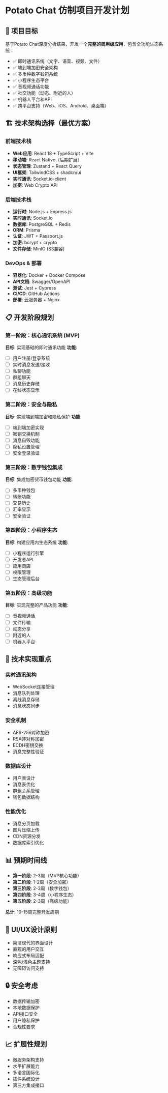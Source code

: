 # Potato Chat 仿制项目开发计划

## 🎯 项目目标
基于Potato Chat深度分析结果，开发一个**完整的商用级应用**，包含全功能生态系统：
- ✅ 即时通讯系统（文字、语音、视频、文件）
- ✅ 端到端加密安全架构
- ✅ 多币种数字钱包系统
- ✅ 小程序生态平台
- ✅ 音视频通话功能
- ✅ 社交功能（动态、附近的人）
- ✅ 机器人平台和API
- ✅ 跨平台支持（Web、iOS、Android、桌面端）

## 🏗️ 技术架构选择（最优方案）

### 前端技术栈
- **Web应用**: React 18 + TypeScript + Vite
- **移动端**: React Native（后期扩展）
- **状态管理**: Zustand + React Query
- **UI框架**: TailwindCSS + shadcn/ui
- **实时通讯**: Socket.io-client
- **加密**: Web Crypto API

### 后端技术栈
- **运行时**: Node.js + Express.js
- **实时通讯**: Socket.io
- **数据库**: PostgreSQL + Redis
- **ORM**: Prisma
- **认证**: JWT + Passport.js
- **加密**: bcrypt + crypto
- **文件存储**: MinIO (S3兼容)

### DevOps & 部署
- **容器化**: Docker + Docker Compose
- **API文档**: Swagger/OpenAPI
- **测试**: Jest + Cypress
- **CI/CD**: GitHub Actions
- **部署**: 云服务器 + Nginx

## 📋 开发阶段规划

### 第一阶段：核心通讯系统 (MVP)
**目标**: 实现基础的即时通讯功能
**功能**:
- [ ] 用户注册/登录系统
- [ ] 实时消息发送/接收
- [ ] 私聊功能
- [ ] 群组聊天
- [ ] 消息历史存储
- [ ] 在线状态显示

### 第二阶段：安全与隐私
**目标**: 实现端到端加密和隐私保护
**功能**:
- [ ] 端到端加密实现
- [ ] 密钥交换机制
- [ ] 消息自毁功能
- [ ] 隐私设置管理
- [ ] 安全登录验证

### 第三阶段：数字钱包集成
**目标**: 集成加密货币钱包功能
**功能**:
- [ ] 多币种钱包
- [ ] 转账功能
- [ ] 交易历史
- [ ] 汇率显示
- [ ] 安全验证

### 第四阶段：小程序生态
**目标**: 构建应用内生态系统
**功能**:
- [ ] 小程序运行引擎
- [ ] 开发者API
- [ ] 应用商店
- [ ] 权限管理
- [ ] 生态管理后台

### 第五阶段：高级功能
**目标**: 实现完整的产品功能
**功能**:
- [ ] 音视频通话
- [ ] 文件传输
- [ ] 动态分享
- [ ] 附近的人
- [ ] 机器人平台

## 🔧 技术实现重点

### 实时通讯架构
- WebSocket连接管理
- 消息队列处理
- 离线消息存储
- 消息状态同步

### 安全机制
- AES-256对称加密
- RSA非对称加密
- ECDH密钥交换
- 消息完整性验证

### 数据库设计
- 用户表设计
- 消息表优化
- 群组关系管理
- 钱包数据结构

### 性能优化
- 消息分页加载
- 图片压缩上传
- CDN资源分发
- 数据库索引优化

## 📊 预期时间线
- **第一阶段**: 2-3周（MVP核心功能）
- **第二阶段**: 1-2周（安全加密）
- **第三阶段**: 2-3周（数字钱包）
- **第四阶段**: 3-4周（小程序生态）
- **第五阶段**: 2-3周（高级功能）

**总计**: 10-15周完整开发周期

## 🎨 UI/UX设计原则
- 简洁现代的界面设计
- 直观的用户交互
- 响应式布局适配
- 深色/浅色主题支持
- 无障碍访问支持

## 🔒 安全考虑
- 数据传输加密
- 本地数据保护
- API接口安全
- 用户隐私保护
- 合规性要求

## 📈 扩展性规划
- 微服务架构支持
- 水平扩展能力
- 多语言国际化
- 插件系统设计
- 第三方集成接口